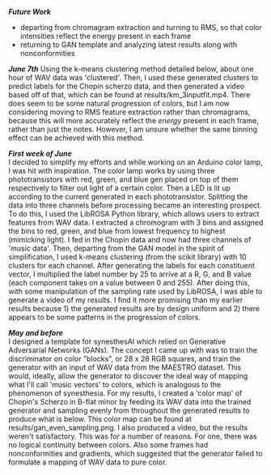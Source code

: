

***Future Work***           
- departing from chromagram extraction and turning to RMS, so that color intensities reflect the energy present in each frame
- returning to GAN template and analyzing latest results along with nonconformities

***June 7th***
  Using the k-means clustering method detailed below, about one hour of WAV data was 'clustered'. Then, I used these generated clusters to predict labels for the Chopin scherzo data, and then generated a video based off of that, which can be found at results/km_3inputfit.mp4. There does seem to be some natural progression of colors, but I am now considering moving to RMS feature extraction rather than chromagrams, because this will more accurately reflect the *energy* present in each frame, rather than just the notes. However, I am unsure whether the same binning effect can be achieved with this method.

***First week of June***            
  I decided to simplify my efforts and while working on an Arduino color lamp, I was hit with inspiration. The color lamp works by using three phototransistors with red, green, and blue gen placed on top of them respectively to filter out light of a certain color. Then a LED is lit up according to the current generated in each phototransistor. Splitting the data into three channels before processing became an interesting prospect. To do this, I used the LibROSA Python library, which allows users to extract features from WAV data. I extracted a chromogram with 3 bins and assigned the bins to red, green, and blue from lowest frequency to highest (mimicking light). I fed in the Chopin data and now had three channels of 'music data'. Then, departing from the GAN model in the spirit of simplification, I used k-means clustering (from the scikit library) with 10 clusters for each channel. After generating the labels for each constituent vector, I multiplied the label number by 25 to arrive at a R, G, and B value (each component takes on a value between 0 and 255). After doing this, with some manipulation of the sampling rate used by LibROSA, I was able to generate a video of my results. I find it more promising than my earlier results because 1) the generated results are by design uniform and 2) there appears to be some patterns in the progression of colors.

***May and before***            
  I designed a template for synesthesAI which relied on Generative Adversarial Networks (GANs). The concept I came up with was to train the discriminator on color "blocks", or 28 x 28 RGB squares, and train the generator with an input of WAV data from the MAESTRO dataset. This would, ideally, allow the generator to discover the ideal way of mapping what I'll call 'music vectors' to colors, which is analogous to the phenomenon of synesthesia. 
For my results, I created a 'color map' of Chopin's Scherzo in B-flat minor by feeding its WAV data into the trained generator and sampling evenly from throughout the generated results to produce what is below. This color map can be found at results/gan_even_sampling.png. I also produced a video, but the results weren't satisfactory. This was for a number of reasons. For one, there was no logical continuity between colors. Also some frames had nonconformities and gradients, which suggested that the generator  failed to formulate a mapping of WAV data to pure color. 



